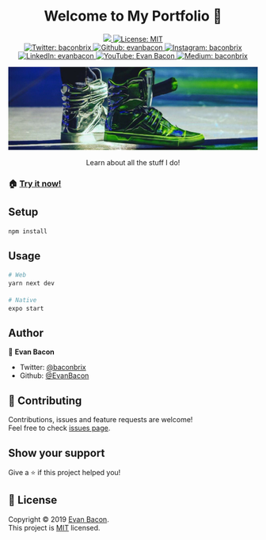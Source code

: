 <h1 align="center">Welcome to My Portfolio 👋</h1>

<p align="center">
   <a aria-label="made with expo" href="https://github.com/expo">
    <img src="https://img.shields.io/badge/Made%20With%20Expo-000.svg?style=flat-square&logo=expo&labelColor=4630eb&logoWidth=20">
  </a>
  <a href="/LICENSE">
    <img alt="License: MIT" src="https://img.shields.io/badge/License-MIT-green.svg?style=flat-square" target="_blank" />
  </a>
  <br>
   <a href="https://twitter.com/baconbrix">
    <img alt="Twitter: baconbrix" src="https://img.shields.io/twitter/follow/baconbrix.svg?style=flat-square&logo=TWITTER&logoColor=FFFFFF&labelColor=00aced&logoWidth=20&color=lightgray" target="_blank" />
  </a>
  <a href="https://github.com/evanbacon" aria-label="Follow EvanBacon on Github">
    <img alt="Github: evanbacon" src="https://img.shields.io/github/followers/evanbacon.svg?label=Follow&style=flat-square&logo=github&logoColor=FFFFFF&labelColor=24292e&logoWidth=20&color=lightgray" target="_blank" />
  </a>
  <a href="https://www.instagram.com/baconbrix" aria-label="Follow Baconbrix on Instagram">
    <img alt="Instagram: baconbrix" src="https://img.shields.io/badge/@baconbrix-E4405F.svg?style=flat-square&logo=INSTAGRAM&labelColor=000&logoWidth=20" target="_blank" />
  </a>
  <a href="https://www.linkedin.com/in/evanbacon" aria-label="Connect with Evan Bacon on LinkedIn">
    <img alt="LinkedIn: evanbacon" src="https://img.shields.io/badge/connect-0077b5.svg?style=flat-square&logo=LINKEDIN&labelColor=000&logoWidth=20" target="_blank" />
  </a>
  <a href="https://www.youtube.com/c/exposition?sub_confirmation=1" aria-label="Watch Evan Bacon on YouTube">
    <img alt="YouTube: Evan Bacon" src="https://img.shields.io/badge/Watch-FF0000.svg?style=flat-square&logo=YOUTUBE&labelColor=FF0000&logoWidth=20" target="_blank" />
  </a>
    <a href="https://blog.expo.io/@Baconbrix" aria-label="Follow Baconbrix on Medium">
    <img alt="Medium: baconbrix" src="https://img.shields.io/badge/Bacon%20Blog%20🥓-4630EB.svg?style=flat-square&logo=MEDIUM&labelColor=000&logoWidth=20" target="_blank" />
  </a>
 
</p>

<img alt="Product: demo" src="assets/shoes.jpeg" />

<p align="center">Learn about all the stuff I do!</p>

### 🏠 [**Try it now!**](https://evanbacon.dev)

## Setup

```sh
npm install
```

## Usage

```sh
# Web
yarn next dev

# Native
expo start
```

## Author

👤 **Evan Bacon**

- Twitter: [@baconbrix](https://twitter.com/baconbrix)
- Github: [@EvanBacon](https://github.com/EvanBacon)

## 🤝 Contributing

Contributions, issues and feature requests are welcome!<br />Feel free to check [issues page](https://github.com/EvanBacon/portfolio/issues).

## Show your support

Give a ⭐️ if this project helped you!

## 📝 License

Copyright © 2019 [Evan Bacon](https://github.com/EvanBacon).<br />
This project is [MIT](/LICENSE) licensed.
